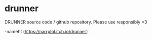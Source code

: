 # drunner
DRUNNER source code / github repository. Please use responsibly &lt;3

-nameht
(https://narrplol.itch.io/drunner)

